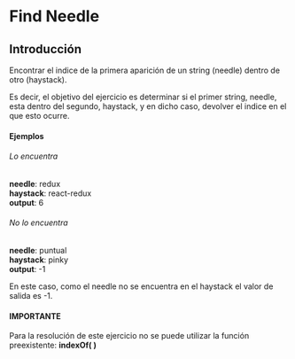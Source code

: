 # Find Needle
## Introducción
Encontrar el indice de la primera aparición de un string (needle) dentro de otro (haystack).

Es decir, el objetivo del ejercicio es determinar si el primer string, needle, esta dentro del segundo, haystack, y en dicho caso, devolver el indice en el que esto ocurre.    

#### Ejemplos
###### Lo encuentra
**needle**: redux       
**haystack**: react-redux        
**output**: 6       

###### No lo encuentra
**needle**: puntual           
**haystack**: pinky          
**output**: -1             

En este caso, como el needle no se encuentra en el haystack el valor de salida es -1.

#### IMPORTANTE
Para la resolución de este ejercicio no se puede utilizar la función preexistente: <b>indexOf( )</b>
